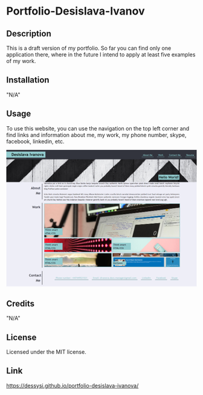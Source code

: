 # Portfolio-Desislava-Ivanov

## Description

This is a draft version of my portfolio. So far you can find only one application there, where in the future I intend to apply at least five examples of my work. 

## Installation

"N/A"

## Usage

To use this website, you can use the navigation on the top left corner and find links and information about me, my work, my phone number, skype, facebook, linkedin, etc.

![alt text](assets/images/Portfolio-Desislava-Ivanov.jpg)

## Credits

"N/A"

## License

Licensed under the MIT license.

## Link

https://dessysi.github.io/portfolio-desislava-ivanova/
